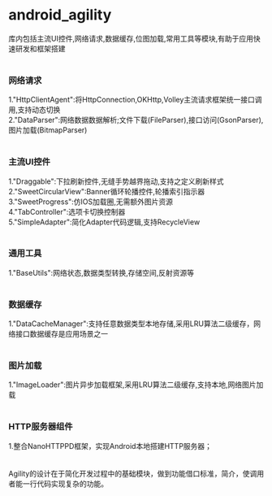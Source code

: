 # android_agility
库内包括主流UI控件,网络请求,数据缓存,位图加载,常用工具等模块,有助于应用快速研发和框架搭建<br>
<br>
<h3>网络请求</h3>
  1."HttpClientAgent":将HttpConnection,OKHttp,Volley主流请求框架统一接口调用,支持动态切换<br>
  2."DataParser":网络数据数据解析;文件下载(FileParser),接口访问(GsonParser),图片加载(BitmapParser)<br>
<br>
<h3>主流UI控件</h3>
  1."Draggable":下拉刷新控件,无缝手势越界拖动,支持之定义刷新样式<br>
  2."SweetCircularView":Banner循环轮播控件,轮播索引指示器<br>
  3."SweetProgress":仿IOS加载圈,无需额外图片资源<br>
  4."TabController":选项卡切换控制器<br>
  5."SimpleAdapter":简化Adapter代码逻辑,支持RecycleView<br>
<br>
<h3>通用工具</h3>
  1."BaseUtils":网络状态,数据类型转换,存储空间,反射资源等<br>
<br>
<h3>数据缓存</h3>
  1."DataCacheManager":支持任意数据类型本地存储,采用LRU算法二级缓存，网络接口数据缓存是应用场景之一<br>
<br>
<h3>图片加载</h3> 
  1."ImageLoader":图片异步加载框架,采用LRU算法二级缓存,支持本地,网络图片加载<br>
<br>
<h3>HTTP服务器组件</h3>
  1.整合NanoHTTPPD框架，实现Android本地搭建HTTP服务器；<br>
<br>

<br>
Agility的设计在于简化开发过程中的基础模块，做到功能借口标准，简介，使调用者能一行代码实现复杂的功能。<br>
<br>
    
